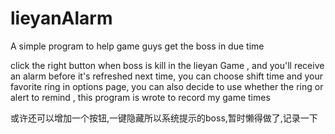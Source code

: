 lieyanAlarm
===========

A simple program to help game guys get the boss in due time

click the  right button when boss is kill in the lieyan Game , and you'll receive an alarm before it's refreshed next time,
you can choose shift time and your favorite ring in options page,
you can also decide to use whether the ring or alert to remind ,
this program is wrote to record my game times

或许还可以增加一个按钮,一键隐藏所以系统提示的boss,暂时懒得做了,记录一下
